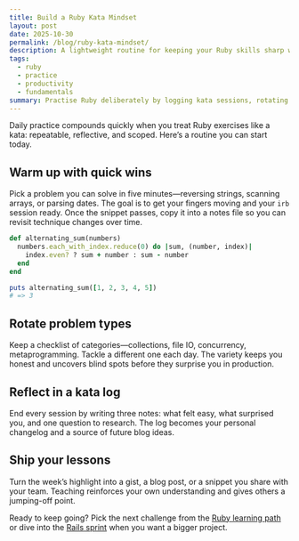```yaml
---
title: Build a Ruby Kata Mindset
layout: post
date: 2025-10-30
permalink: /blog/ruby-kata-mindset/
description: A lightweight routine for keeping your Ruby skills sharp with daily kata practice and reflection prompts.
tags:
  - ruby
  - practice
  - productivity
  - fundamentals
summary: Practise Ruby deliberately by logging kata sessions, rotating problem types, and sharing the lessons you learn.
---
```


Daily practice compounds quickly when you treat Ruby exercises like a kata: repeatable, reflective, and scoped. Here&rsquo;s a routine you can start today.

## Warm up with quick wins

Pick a problem you can solve in five minutes&mdash;reversing strings, scanning arrays, or parsing dates. The goal is to get your fingers moving and your `irb` session ready. Once the snippet passes, copy it into a notes file so you can revisit technique changes over time.

```ruby
def alternating_sum(numbers)
  numbers.each_with_index.reduce(0) do |sum, (number, index)|
    index.even? ? sum + number : sum - number
  end
end

puts alternating_sum([1, 2, 3, 4, 5])
# => 3
```

## Rotate problem types

Keep a checklist of categories&mdash;collections, file IO, concurrency, metaprogramming. Tackle a different one each day. The variety keeps you honest and uncovers blind spots before they surprise you in production.

## Reflect in a kata log

End every session by writing three notes: what felt easy, what surprised you, and one question to research. The log becomes your personal changelog and a source of future blog ideas.

## Ship your lessons

Turn the week&rsquo;s highlight into a gist, a blog post, or a snippet you share with your team. Teaching reinforces your own understanding and gives others a jumping-off point.

Ready to keep going? Pick the next challenge from the [Ruby learning path](/tutorials/meet-ruby/) or dive into the [Rails sprint](/tutorials/rails-project-setup/) when you want a bigger project.
